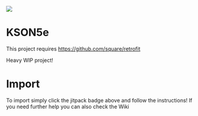 [![](https://jitpack.io/v/DrZoddiak/KSON5e.svg)](https://jitpack.io/#DrZoddiak/KSON5e)

# KSON5e
This project requires https://github.com/square/retrofit

Heavy WIP project!

# Import
To import simply click the jitpack badge above and follow the instructions!
If you need further help you can also check the Wiki

